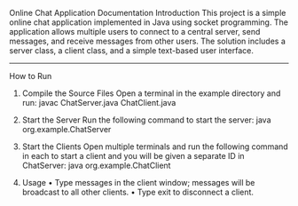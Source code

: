 Online Chat Application Documentation
Introduction
This project is a simple online chat application implemented in Java using socket programming. The application allows multiple users to connect to a central server, send messages, and receive messages from other users. The solution includes a server class, a client class, and a simple text-based user interface.
________________________________________
How to Run
1. Compile the Source Files
Open a terminal in the example directory and run:
 javac ChatServer.java ChatClient.java

2. Start the Server
Run the following command to start the server:
java org.example.ChatServer
 




3. Start the Clients
Open multiple terminals and run the following command in each to start a client and you will be given a separate ID in ChatServer:
java org.example.ChatClient











4. Usage
•	Type messages in the client window; messages will be broadcast to all other clients.
•	Type exit to disconnect a client.
 

